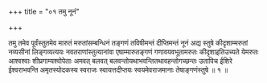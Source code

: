 +++
title = "०१ तमु नूनं"

+++

तमु तमेव पूर्वंस्तुतमेव मारुतं मरुतांसम्बन्धिनं तङ्गणं तविषीमन्तं दीप्तिमन्तं नूनं अद्य स्तुषे कीदृशाम्मरुतां नव्यसीनां लिङ्गव्यत्ययः नवतराणांस्तुत्यानांवा एषाम्मारुतङ्गणं गणावयवभूतामरुतः कीदृशाइतिउच्यते येमरुतः आश्वश्वाः शीघ्रगाम्यश्वोपेताः अमवत् बलवत् बलवन्तोयथाभवन्तितथावहन्तोगच्छन्तः उतापिच ईशिरे ईश्वराभवन्ति अमृतस्योदकस्य स्वराजः स्वायत्तदीप्तयः स्वयमेवराजमानाः तेषाङ्गणंस्तुषे ॥ १ ॥